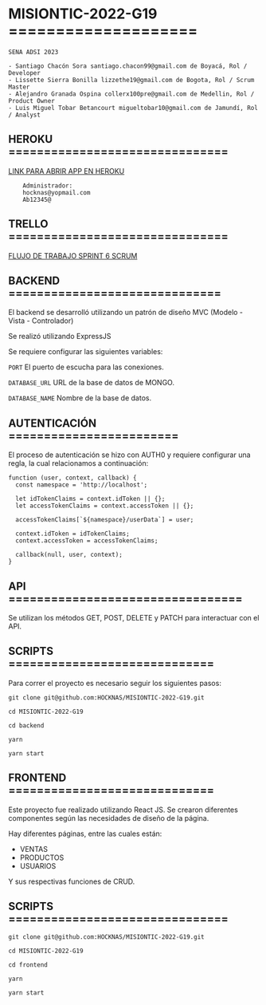 
# MISIONTIC-2022-G19 ====================

    SENA ADSI 2023 
    
    - Santiago Chacón Sora santiago.chacon99@gmail.com de Boyacá, Rol / Developer
    - Lissette Sierra Bonilla lizzethe19@gmail.com de Bogota, Rol / Scrum Master
    - Alejandro Granada Ospina collerx100pre@gmail.com de Medellin, Rol / Product Owner
    - Luis Miguel Tobar Betancourt migueltobar10@gmail.com de Jamundí, Rol / Analyst

## HEROKU ===============================

 [LINK PARA ABRIR APP EN HEROKU](https://mision-tic-2022-habilitacion-2.herokuapp.com/)
 
        Administrador:      
        hocknas@yopmail.com
        Ab12345@
        


## TRELLO ===============================

 [FLUJO DE TRABAJO SPRINT 6 SCRUM](https://trello.com/b/y92EmE5m)



## BACKEND ==============================

El backend se desarrolló utilizando un patrón de diseño MVC (Modelo - Vista - Controlador)

Se realizó utilizando ExpressJS

Se requiere configurar las siguientes variables:

`PORT` El puerto de escucha para las conexiones.

`DATABASE_URL` URL de la base de datos de MONGO.

`DATABASE_NAME` Nombre de la base de datos.



## AUTENTICACIÓN ========================

El proceso de autenticación se hizo con AUTH0 y requiere configurar una regla, la cual relacionamos a continuación:

```
function (user, context, callback) {
  const namespace = 'http://localhost';
  
  let idTokenClaims = context.idToken || {};
  let accessTokenClaims = context.accessToken || {};
  
  accessTokenClaims[`${namespace}/userData`] = user;
  
  context.idToken = idTokenClaims;
  context.accessToken = accessTokenClaims;
  
  callback(null, user, context);
}

```


## API =================================

Se utilizan los métodos GET, POST, DELETE y PATCH para interactuar con el API.



## SCRIPTS =============================


Para correr el proyecto es necesario seguir los siguientes pasos:

`git clone git@github.com:HOCKNAS/MISIONTIC-2022-G19.git`

`cd MISIONTIC-2022-G19`

`cd backend`

`yarn`

`yarn start`



## FRONTEND =============================

Este proyecto fue realizado utilizando React JS. Se crearon diferentes componentes según las necesidades de diseño de la página.

Hay diferentes páginas, entre las cuales están:

- VENTAS
- PRODUCTOS
- USUARIOS

Y sus respectivas funciones de CRUD.



## SCRIPTS ===============================

`git clone git@github.com:HOCKNAS/MISIONTIC-2022-G19.git`

`cd MISIONTIC-2022-G19`

`cd frontend`

`yarn`

`yarn start`


